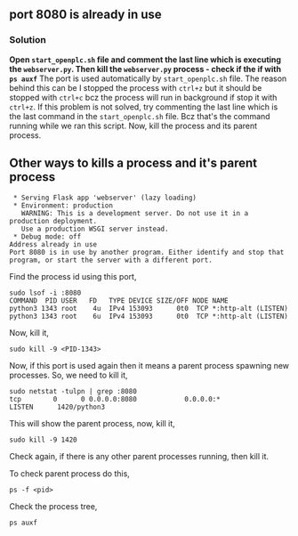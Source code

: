 
## port 8080 is already in use
### Solution
**Open `start_openplc.sh` file and comment the last line which is executing the `webserver.py`. Then kill the `webserver.py` process - check if the if with `ps auxf`**
The port is used automatically by `start_openplc.sh` file. The reason behind this can be I stopped the process with `ctrl+z` but it should be stopped with `ctrl+c` bcz the process will run in background if stop it with `ctrl+z`.
If this problem is not solved, try commenting the last line which is the last command in the `start_openplc.sh` file. Bcz that's the command running while we ran this script. Now, kill the process and its parent process.

## Other ways to kills a process and it's parent process
```
 * Serving Flask app 'webserver' (lazy loading)
 * Environment: production
   WARNING: This is a development server. Do not use it in a production deployment.
   Use a production WSGI server instead.
 * Debug mode: off
Address already in use
Port 8080 is in use by another program. Either identify and stop that program, or start the server with a different port.
```

Find the process id using this port,
```
sudo lsof -i :8080
COMMAND  PID USER   FD   TYPE DEVICE SIZE/OFF NODE NAME
python3 1343 root    4u  IPv4 153093      0t0  TCP *:http-alt (LISTEN)
python3 1343 root    6u  IPv4 153093      0t0  TCP *:http-alt (LISTEN)
```

Now, kill it,
```
sudo kill -9 <PID-1343>
```

Now, if this port is used again then it means a parent process spawning new processes. So, we need to kill it,
```
sudo netstat -tulpn | grep :8080
tcp        0      0 0.0.0.0:8080            0.0.0.0:*               LISTEN      1420/python3
```
This will show the parent process, now, kill it,
```
sudo kill -9 1420
```

Check again, if there is any other parent processes running, then kill it. 

To check parent process do this,
```
ps -f <pid>
```

Check the process tree,
```
ps auxf
```
